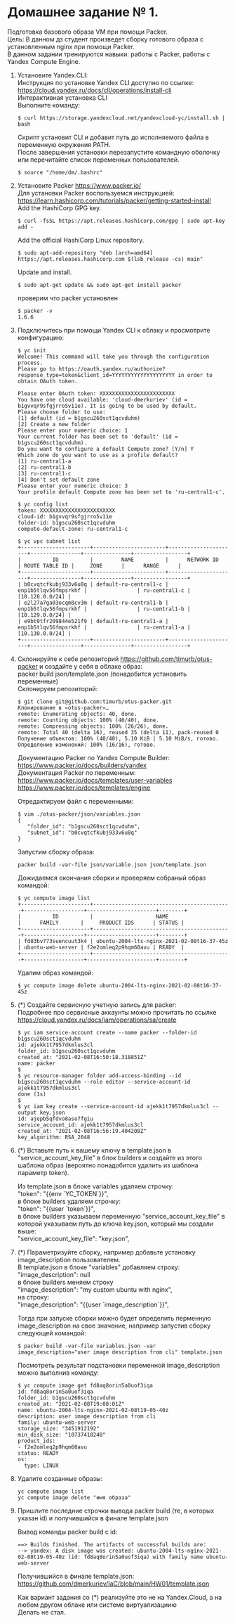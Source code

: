 # Домашнее задание № 1.

Подготовка базового образа VM при помощи Packer.  
Цель: В данном дз студент произведет сборку готового образа с установленным nginx при помощи Packer.  
В данном задании тренируются навыки: работы с Packer, работы с Yandex Compute Engine.  

1. Установите Yandex.CLI:  
   Инструкция по установке Yandex CLI доступно по ссылке: https://cloud.yandex.ru/docs/cli/operations/install-cli  
   Интерактивная установка CLI  
   Выполните команду:  
   ```
   $ curl https://storage.yandexcloud.net/yandexcloud-yc/install.sh | bash
   ```    
   Скрипт установит CLI и добавит путь до исполняемого файла в переменную окружения PATH.  
   После завершения установки перезапустите командную оболочку или перечитайте список переменных пользователей.  
   ```
   $ source "/home/dm/.bashrc"  
   ```

2. Установите Packer https://www.packer.io/  
   Для установки Packer воспользуемся инструкцией: https://learn.hashicorp.com/tutorials/packer/getting-started-install  
   Add the HashiCorp GPG key.  
   ```
   $ curl -fsSL https://apt.releases.hashicorp.com/gpg | sudo apt-key add -  
   ```  
   Add the official HashiCorp Linux repository.  
   ```
   $ sudo apt-add-repository "deb [arch=amd64] https://apt.releases.hashicorp.com $(lsb_release -cs) main"  
   ```
   Update and install.  
   ```
   $ sudo apt-get update && sudo apt-get install packer  
   ```  
   проверим что packer установлен  
   ```
   $ packer -v
   1.6.6
   ```

3. Подключитесь при помощи Yandex CLI к облаку и просмотрите конфигурацию:  
   ```
   $ yc init 
   Welcome! This command will take you through the configuration process.
   Please go to https://oauth.yandex.ru/authorize?response_type=token&client_id=YYYYYYYYYYYYYYYYYYYY in order to obtain OAuth token.

   Please enter OAuth token: XXXXXXXXXXXXXXXXXXXXXXXX
   You have one cloud available: 'cloud-dmerkuriev' (id = b1gvvqr9sfgjrro5v11e). It is going to be used by default.
   Please choose folder to use:
   [1] default (id = b1gscu260sct1qcvduhm)
   [2] Create a new folder
   Please enter your numeric choice: 1
   Your current folder has been set to 'default' (id = b1gscu260sct1qcvduhm).
   Do you want to configure a default Compute zone? [Y/n] Y
   Which zone do you want to use as a profile default?
   [1] ru-central1-a
   [2] ru-central1-b
   [3] ru-central1-c
   [4] Don't set default zone
   Please enter your numeric choice: 3
   Your profile default Compute zone has been set to 'ru-central1-c'.
   ```  

   ```
   $ yc config list
   token: XXXXXXXXXXXXXXXXXXXXXXXX
   cloud-id: b1gvvqr9sfgjrro5v11e
   folder-id: b1gscu260sct1qcvduhm
   compute-default-zone: ru-central1-c
   ```  
   ```
   $ yc vpc subnet list
   +----------------------+-----------------------+----------------------+----------------+---------------+-----------------+
   |          ID          |         NAME          |      NETWORK ID      | ROUTE TABLE ID |     ZONE      |      RANGE      |
   +----------------------+-----------------------+----------------------+----------------+---------------+-----------------+
   | b0cvqtcfkubj933v6u8q | default-ru-central1-c | enp1b5tlqv56fmpsrkhf |                | ru-central1-c | [10.128.0.0/24] |
   | e2l27a7ga03ocqm8cv3m | default-ru-central1-b | enp1b5tlqv56fmpsrkhf |                | ru-central1-b | [10.129.0.0/24] |
   | e9bt0tfr209844e521f9 | default-ru-central1-a | enp1b5tlqv56fmpsrkhf |                | ru-central1-a | [10.130.0.0/24] |
   +----------------------+-----------------------+----------------------+----------------+---------------+-----------------+
   ```


4. Склонируйте к себе репозиторий https://github.com/timurb/otus-packer и создайте у себя в облаке образ:  
   packer build json/template.json (понадобится установить переменные)  
   Склонируем репозиторий:  
   ```
   $ git clone git@github.com:timurb/otus-packer.git
   Клонирование в «otus-packer»…
   remote: Enumerating objects: 40, done.
   remote: Counting objects: 100% (40/40), done.
   remote: Compressing objects: 100% (26/26), done.
   remote: Total 40 (delta 16), reused 35 (delta 11), pack-reused 0
   Получение объектов: 100% (40/40), 5.10 KiB | 5.10 MiB/s, готово.
   Определение изменений: 100% (16/16), готово.
   ```  

   Документацию Packer по Yandex Compute Builder:  
   https://www.packer.io/docs/builders/yandex  
   Документация Packer по переменным:  
   https://www.packer.io/docs/templates/user-variables  
   https://www.packer.io/docs/templates/engine

   Отредактируем файл с переменными: 
   ```
   $ vim ./otus-packer/json/variables.json
   {
      "folder_id": "b1gscu260sct1qcvduhm",
      "subnet_id": "b0cvqtcfkubj933v6u8q"
   }
   ```

   Запустим сборку образа:  
   ```
   packer build -var-file json/variable.json json/template.json
   ```  

   Дожидаемся окончания сборки и проверяем собраный образ командой:  
   ```
   $ yc compute image list
   +----------------------+--------------------------------------------+-------------------+----------------------+--------+
   |          ID          |                    NAME                    |      FAMILY       |     PRODUCT IDS      | STATUS |
   +----------------------+--------------------------------------------+-------------------+----------------------+--------+
   | fd83bv773suencuut3k4 | ubuntu-2004-lts-nginx-2021-02-08t16-37-45z | ubuntu-web-server | f2e2omleq2p9hqm60avu | READY  |
   +----------------------+--------------------------------------------+-------------------+----------------------+--------+
   ```  
   Удалим образ командой:  
   ``` 
   $ yc compute image delete ubuntu-2004-lts-nginx-2021-02-08t16-37-45z
   ```  

5. (*) Создайте сервисную учетную запись для packer:  
   Подробнее про сервисные аккаунты можно прочитать по ссылке https://cloud.yandex.ru/docs/iam/operations/sa/create  
   ```
   $ yc iam service-account create --name packer --folder-id b1gscu260sct1qcvduhm
   id: ajekk1t7957dkmlus3cl
   folder_id: b1gscu260sct1qcvduhm
   created_at: "2021-02-08T16:50:18.318851Z"
   name: packer
   $
   $ yc resource-manager folder add-access-binding --id b1gscu260sct1qcvduhm --role editor --service-account-id ajekk1t7957dkmlus3cl
   done (1s)
   $
   $ yc iam key create --service-account-id ajekk1t7957dkmlus3cl --output key.json
   id: ajepb5qfdvo8aso7fgiu
   service_account_id: ajekk1t7957dkmlus3cl
   created_at: "2021-02-08T16:56:19.404208Z"
   key_algorithm: RSA_2048
   ```  

6. (*) Вставьте путь к вашему ключу в template.json в "service_account_key_file" в блок builders и создайте из этого шаблона образ (вероятно понадобится удалить из шаблона параметр token).  
   
   Из template.json в блоке variables удаляем строчку:  
   "token": "{{env \`YC_TOKEN\`}}",  
   в блоке builders удаляем строчку:  
   "token": "{{user \`token\`}}",  
   в блоке builders указываем переменную "service_account_key_file" в которой указываем путь до ключа key.json, который мы создали выше:  
   "service_account_key_file": "key.json",  


7. (*) Параметризуйте сборку, например добавьте установку image_description пользователем.  
   В template.json в блоке "variables" добавляем строку: "image_description": null  
   в блоке builders меняем строку  
   "image_description": "my custom ubuntu with nginx",  
   на строку:  
   "image_description": "{{user \`image_description`}}",  

   Тогда при запуске сборки можно будет определить перменную image_description на свое значение, например запустив сборку следующей командой:  
   ```  
   $ packer build -var-file variables.json -var image_description="user image description from cli" template.json
   ```  
   Посмотреть результат подстановки переменной image_description можно выполнив команду:
   ```
   $ yc compute image get fd8aq8orin5a0uof3iqa
   id: fd8aq8orin5a0uof3iqa
   folder_id: b1gscu260sct1qcvduhm
   created_at: "2021-02-08T19:08:01Z"
   name: ubuntu-2004-lts-nginx-2021-02-08t19-05-40z
   description: user image description from cli
   family: ubuntu-web-server
   storage_size: "3451912192"
   min_disk_size: "10737418240"
   product_ids:
   - f2e2omleq2p9hqm60avu
   status: READY
   os:
     type: LINUX
   ```

8. Удалите созданные образы:
   ```
   yc compute image list
   yc compute image delete "имя образа"
   ```

9. Пришлите последние строчки вывода packer build (те, в которых указан id) и получившийся в финале template.json

   Вывод команды packer build c id:  
   ```
   ==> Builds finished. The artifacts of successful builds are:
   --> yandex: A disk image was created: ubuntu-2004-lts-nginx-2021-02-08t19-05-40z (id: fd8aq8orin5a0uof3iqa) with family name ubuntu-web-server
   ```
   Получившийся в финале template.json: https://github.com/dmerkuriev/IaC/blob/main/HW01/template.json

   Как вариант задания со (*) реализуйте это не на Yandex.Cloud, а на любом другом облаке или системе виртуализациию  
   Делать не стал.